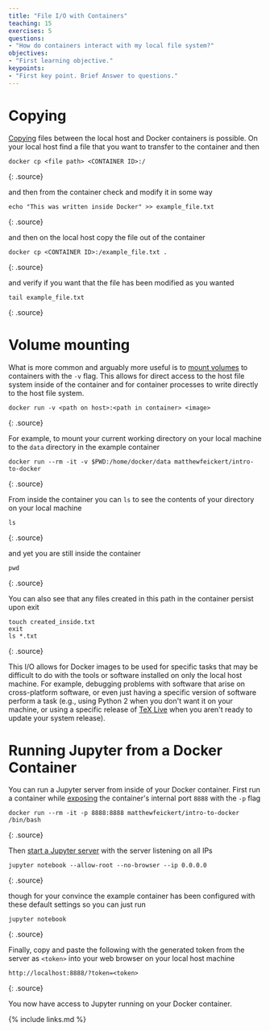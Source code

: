 ```yaml
---
title: "File I/O with Containers"
teaching: 15
exercises: 5
questions:
- "How do containers interact with my local file system?"
objectives:
- "First learning objective."
keypoints:
- "First key point. Brief Answer to questions."
---
```


# Copying

[Copying](https://docs.docker.com/engine/reference/commandline/cp/) files between the local host and Docker containers is possible. On your local host find a file that you want to transfer to the container and then

~~~
docker cp <file path> <CONTAINER ID>:/
~~~
{: .source}

and then from the container check and modify it in some way

~~~
echo "This was written inside Docker" >> example_file.txt
~~~
{: .source}

and then on the local host copy the file out of the container

~~~
docker cp <CONTAINER ID>:/example_file.txt .
~~~
{: .source}

and verify if you want that the file has been modified as you wanted

~~~
tail example_file.txt
~~~
{: .source}

# Volume mounting

What is more common and arguably more useful is to [mount volumes](https://docs.docker.com/storage/volumes/) to containers with the `-v` flag. This allows for direct access to the host file system inside of the container and for container processes to write directly to the host file system.

~~~
docker run -v <path on host>:<path in container> <image>
~~~
{: .source}

For example, to mount your current working directory on your local machine to the `data` directory in the example container

~~~
docker run --rm -it -v $PWD:/home/docker/data matthewfeickert/intro-to-docker
~~~
{: .source}

From inside the container you can `ls` to see the contents of your directory on your local machine

~~~
ls
~~~
{: .source}

and yet you are still inside the container

~~~
pwd
~~~
{: .source}

You can also see that any files created in this path in the container persist upon exit

~~~
touch created_inside.txt
exit
ls *.txt
~~~
{: .source}

This I/O allows for Docker images to be used for specific tasks that may be difficult to do with the tools or software installed on only the local host machine. For example, debugging problems with software that arise on cross-platform software, or even just having a specific version of software perform a task (e.g., using Python 2 when you don't want it on your machine, or using a specific release of [TeX Live](https://hub.docker.com/r/matthewfeickert/latex-docker/) when you aren't ready to update your system release).

# Running Jupyter from a Docker Container

You can run a Jupyter server from inside of your Docker container. First run a container while [exposing](https://docs.docker.com/engine/reference/run/#expose-incoming-ports) the container's internal port `8888` with the `-p` flag

~~~
docker run --rm -it -p 8888:8888 matthewfeickert/intro-to-docker /bin/bash
~~~
{: .source}

Then [start a Jupyter server](https://jupyter.readthedocs.io/en/latest/running.html#starting-the-notebook-server) with the server listening on all IPs

~~~
jupyter notebook --allow-root --no-browser --ip 0.0.0.0
~~~
{: .source}

though for your convince the example container has been configured with these default settings so you can just run

~~~
jupyter notebook
~~~
{: .source}

Finally, copy and paste the following with the generated token from the server as `<token>` into your web browser on your local host machine

~~~
http://localhost:8888/?token=<token>
~~~
{: .source}

You now have access to Jupyter running on your Docker container.

{% include links.md %}
